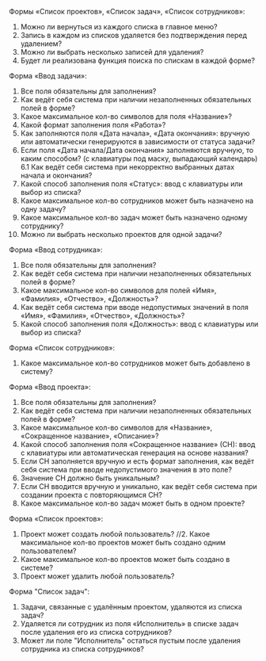 Формы «Список проектов», «Список задач», «Список сотрудников»:
1.	Можно ли вернуться из каждого списка в главное меню?
2.	Запись в каждом из списков удаляется без подтверждения перед удалением?
3.	Можно ли выбрать несколько записей для удаления?
4.	Будет ли реализована функция поиска по спискам в каждой форме?

Форма «Ввод задачи»:
1.	Все поля обязательны для заполнения?
2.	Как ведёт себя система при наличии незаполненных обязательных полей в форме?
3.	Какое максимальное кол-во символов для поля «Название»?
4.	Какой формат заполнения поля «Работа»?
5.	Как заполняются поля «Дата начала», «Дата окончания»: вручную или автоматически генерируются в зависимости от статуса задачи?
6.	Если поля «Дата начала/Дата окончания» заполняются вручную, то каким способом? (с клавиатуры под маску, выпадающий календарь)
6.1	 Как ведёт себя система при некорректно выбранных датах начала и окончания?
7.	Какой способ заполнения поля «Статус»: ввод с клавиатуры или выбор из списка?
8.	Какое максимальное кол-во сотрудников может быть назначено на одну задачу?
9.	Какое максимальное кол-во задач может быть назначено одному сотруднику?
10. Можно ли выбрать несколько проектов для одной задачи?

Форма «Ввод сотрудника»:
1.	Все поля обязательны для заполнения?
2.	Как ведёт себя система при наличии незаполненных обязательных полей в форме?
3.	Какое максимальное кол-во символов для полей «Имя», «Фамилия», «Отчество», «Должность»?
4.	Как ведёт себя система при вводе недопустимых значений в поля «Имя», «Фамилия», «Отчество», «Должность»?
5.	Какой способ заполнения поля «Должность»: ввод с клавиатуры или выбор из списка?

Форма «Список сотрудников»:
1. Какое максимальное кол-во сотрудников может быть добавлено в систему?

Форма «Ввод проекта»:
1.	Все поля обязательны для заполнения?
2.	Как ведёт себя система при наличии незаполненных обязательных полей в форме?
3.	Какое максимальное кол-во символов для «Название», «Сокращенное название», «Описание»?
4.	Какой способ заполнения поля «Сокращенное название» (СН): ввод с клавиатуры или автоматическая генерация на основе названия?
5.	Если СН заполняется вручную и есть формат заполнения, как ведёт себя система при вводе недопустимого значения в это поле?
6.	Значение СН должно быть уникальным?
7.	Если СН вводится вручную и уникально, как ведёт себя система при создании проекта с повторяющимся СН?
8.	Какое максимальное кол-во задач может быть в одном проекте?

Форма «Список проектов»:
1.	Проект может создать любой пользователь?
//2.	Какое максимальное кол-во проектов может быть создано одним пользователем?
3.	Какое максимальное кол-во проектов может быть создано в системе?
4.	Проект может удалить любой пользователь?

Форма "Список задач":
1.	Задачи, связанные с удалённым проектом, удаляются из списка задач?
2.	Удаляется ли сотрудник из поля «Исполнитель» в списке задач после удаления его из списка сотрудников?
3.  Может ли поле "Исполнитель" остаться пустым после удаления сотрудника из списка сотрудников?
